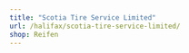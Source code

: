 ```yaml
---
title: "Scotia Tire Service Limited"
url: /halifax/scotia-tire-service-limited/
shop: Reifen
---
```

